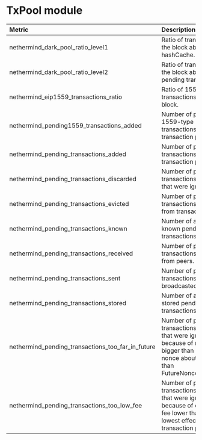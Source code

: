 # TxPool module

| Metric | Description |
| :--- | :--- |
| nethermind\_dark\_pool\_ratio\_level1 | Ratio of transactions in the block absent in hashCache. |
| nethermind\_dark\_pool\_ratio\_level2 | Ratio of transactions in the block absent in pending transactions. |
| nethermind\_eip1559\_transactions\_ratio | Ratio of 1559-type transactions in the block. |
| nethermind\_pending1559\_transactions\_added | Number of pending 1559-type transactions added to transaction pool. |
| nethermind\_pending\_transactions\_added | Number of pending transactions added to transaction pool. |
| nethermind\_pending\_transactions\_discarded | Number of pending transactions received that were ignored. |
| nethermind\_pending\_transactions\_evicted | Number of pending transactions evicted from transaction pool. |
| nethermind\_pending\_transactions\_known | Number of already known pending transactions. |
| nethermind\_pending\_transactions\_received | Number of pending transactions received from peers. |
| nethermind\_pending\_transactions\_sent | Number of pending transactions broadcasted to peers. |
| nethermind\_pending\_transactions\_stored | Number of already stored pending transactions. |
| nethermind\_pending\_transactions\_too\_far\_in\_future | Number of pending transactions received that were ignored because of nonce bigger than current nonce about more than FutureNonceRetention. |
| nethermind\_pending\_transactions\_too\_low\_fee | Number of pending transactions received that were ignored because of effective fee lower than the lowest effective fee in transaction pool. |

